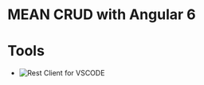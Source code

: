 # MEAN CRUD with Angular 6

# Tools
- ![Rest Client for VSCODE](https://marketplace.visualstudio.com/items?itemName=humao.rest-client)